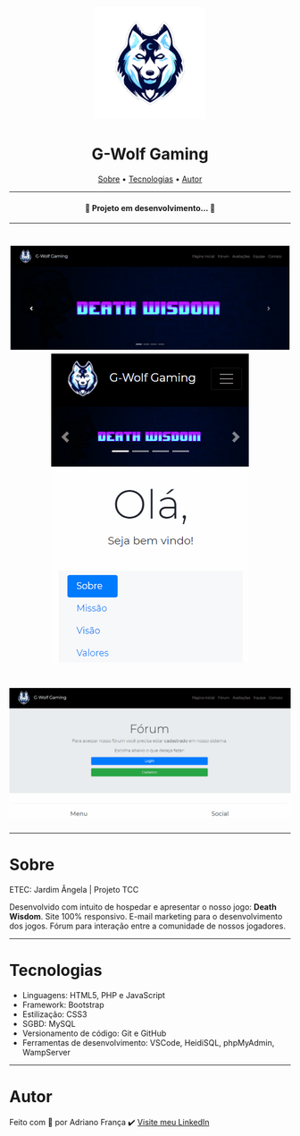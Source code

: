 <h1 align="center">
<br>
    <img src="assets/logo-sem-texto.png" alt="G-Wolf Gaming" width="200px">
<br>
</h1>

<h1 align="center">G-Wolf Gaming</h1>

<p align="center">
    <a href="#sobre">Sobre</a> •
    <a href="#tecnologias">Tecnologias</a> •
    <a href="#autor">Autor</a>
</p>

---

<h4 align="center">
    🚧  Projeto em desenvolvimento...  🚧
</h4>

---

<h1 align="center">
    <img alt="Print Página Inicial" title="README" src="/assets/github/home-desktop.png" width="500px"/>
    <img alt="GIF Página Inicial Mobile" title="README" src="/assets/github/home-mobile.gif"/>
</h1>

<h1 align="center">
    <img alt="GIF Login Fórum" title="README" src="/assets/github/login-forum.gif"/>
</h1>

---

# Sobre
<p>ETEC: Jardim Ângela | Projeto TCC</p>
<p>Desenvolvido com intuito de hospedar e apresentar o nosso jogo: <b>Death Wisdom</b>. Site 100% responsivo. E-mail marketing para o desenvolvimento dos jogos. Fórum para interação entre a comunidade de nossos jogadores.</p>

---

# Tecnologias
- Linguagens: HTML5, PHP e JavaScript
- Framework: Bootstrap
- Estilização: CSS3
- SGBD: MySQL
- Versionamento de código: Git e GitHub
- Ferramentas de desenvolvimento: VSCode, HeidiSQL, phpMyAdmin, WampServer

---

# Autor
Feito com 💚 por Adriano França ✔️ [Visite meu LinkedIn](https://www.linkedin.com/in/adrianojfn/)